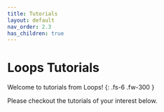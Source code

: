 ```yaml
---
title: Tutorials
layout: default
nav_order: 2.3
has_children: true
---
```


# Loops Tutorials

Welcome to tutorials from Loops! 
{: .fs-6 .fw-300 }

Please checkout the tutorials of your interest below.

